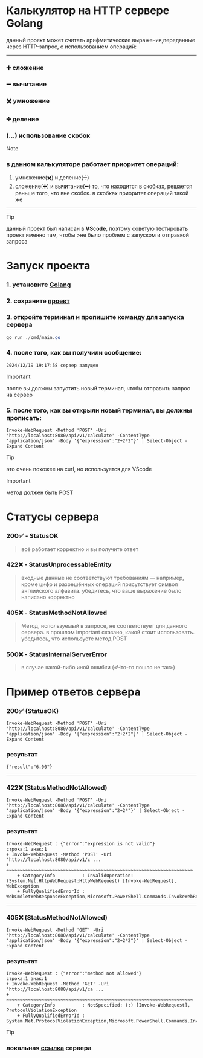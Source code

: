 # Калькулятор на HTTP сервере Golang

данный проект может считать арифмитические выражения,переданные через HTTP-запрос, с использованием операций:
___
### ➕ сложение
### ➖ вычитание
### ✖️ умножение
### ➗ деление
### (...) использование скобок

> [!NOTE]
> ### в данном калькуляторе работает приоритет операций:
>  1. умножение(✖️) и деление(➗)
>  2. сложение(➕) и вычитание(➖)
> то, что находится в скобках, решается раньше того, что вне скобок.
> в скобках приоритет операций такой же

___
> [!TIP]
>данный проект был написан в **VScode**, поэтому советую тестировать проект именно там, чтобы >не было проблем с запуском и отправкой запроса

# Запуск проекта
### 1. **установите [Golang](https://go.dev/dl/)**
### 2. **сохраните [проект](https://github.com/nastts/calculate/archive/refs/heads/main.zip)**
### 3. **откройте терминал и пропишите команду для запуска сервера**
```powershell
go run ./cmd/main.go
```
### 4. **после того, как вы получили сообщение:**
```
2024/12/19 19:17:58 сервер запущен
```
>[!IMPORTANT]
>после вы должны запустить новый терминал, чтобы отправить запрос на сервер
### 5. после того, как вы открыли новый терминал, вы должны прописать:
```
Invoke-WebRequest -Method 'POST' -Uri 'http://localhost:8080/api/v1/calculate' -ContentType 'application/json' -Body '{"expression":"2+2*2"}' | Select-Object -Expand Content
```
>[!TIP]
>это очень похожее на curl, но используется для VScode

>[!IMPORTANT]
>метод должен быть POST




# Статусы сервера

### 200✅ - StatusOK 
>всё работает корректно и вы получите ответ

### 422❌ - StatusUnprocessableEntity 
>входные данные не соответствуют требованиям — например, кроме цифр и разрешённых операций присутствует символ английского алфавита. убедитесь, что ваше выражение было написано корректно

### 405❌ - StatusMethodNotAllowed
> Метод, используемый в запросе, не соответствует для данного сервера. в прошлом important сказано, какой стоит использовать. убедитесь, что используете метод POST

### 500❌ - StatusInternalServerError
>в случае какой-либо иной ошибки («Что-то пошло не так»)

# Пример ответов сервера

### 200✅ (StatusOK)

```
Invoke-WebRequest -Method 'POST' -Uri 'http://localhost:8080/api/v1/calculate' -ContentType 'application/json' -Body '{"expression":"2+2*2"}' | Select-Object -Expand Content
```
### результат
```
{"result":"6.00"}
```
___
### 422❌ (StatusMethodNotAllowed)
```
Invoke-WebRequest -Method 'POST' -Uri 'http://localhost:8080/api/v1/calculate' -ContentType 'application/json' -Body '{"expression":"2+2*"}' | Select-Object -Expand Content
```
### результат
```
Invoke-WebRequest : {"error":"expression is not valid"}
строка:1 знак:1
+ Invoke-WebRequest -Method 'POST' -Uri 'http://localhost:8080/api/v1/c ...
+ ~~~~~~~~~~~~~~~~~~~~~~~~~~~~~~~~~~~~~~~~~~~~~~~~~~~~~~~~~~~~~~~~~~~~~
    + CategoryInfo          : InvalidOperation: (System.Net.HttpWebRequest:HttpWebRequest) [Invoke-WebRequest], WebException
    + FullyQualifiedErrorId : WebCmdletWebResponseException,Microsoft.PowerShell.Commands.InvokeWebRequestCommand
```
___
### 405❌ (StatusMethodNotAllowed)
```
Invoke-WebRequest -Method 'GET' -Uri 'http://localhost:8080/api/v1/calculate' -ContentType 'application/json' -Body '{"expression":"2+2*2"}' | Select-Object -Expand Content
```

### результат
```
Invoke-WebRequest : {"error":"method not allowed"}
строка:1 знак:1
+ Invoke-WebRequest -Method 'GET' -Uri 'http://localhost:8080/api/v1/ca ...
+ ~~~~~~~~~~~~~~~~~~~~~~~~~~~~~~~~~~~~~~~~~~~~~~~~~~~~~~~~~~~~~~~~~~~~~
    + CategoryInfo          : NotSpecified: (:) [Invoke-WebRequest], ProtocolViolationException
    + FullyQualifiedErrorId : System.Net.ProtocolViolationException,Microsoft.PowerShell.Commands.InvokeWebRequestCommand
```

>[!TIP]
>### локальная **[ссылка](http://localhost:8080/api/v1/calculate)** сервера 
